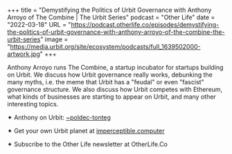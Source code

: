 +++
title = "Demystifying the Politics of Urbit Governance with Anthony Arroyo of The Combine | The Urbit Series"
podcast = "Other Life"
date = "2022-03-18"
URL = "https://podcast.otherlife.co/episodes/demystifying-the-politics-of-urbit-governance-with-anthony-arroyo-of-the-combine-the-urbit-series"
image = "https://media.urbit.org/site/ecosystem/podcasts/full_1639502000-artwork.jpg"
+++

Anthony Arroyo runs The Combine, a startup incubator for startups building on Urbit. We discuss how Urbit governance really works, debunking the many myths, i.e. the meme that Urbit has a "feudal" or even "fascist" governance structure. We also discuss how Urbit competes with Ethereum, what kinds of businesses are starting to appear on Urbit, and many other interesting topics.

✦ Anthony on Urbit: [~poldec-tonteg](/ids/~poldec-tonteg)

✦ Get your own Urbit planet at [imperceptible.computer](https://imperceptible.computer)

✦ Subscribe to the Other Life newsletter at OtherLife.Co